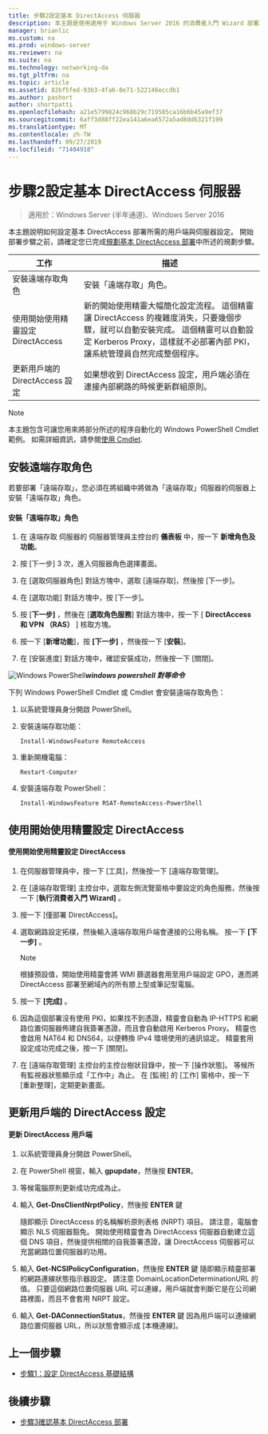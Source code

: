 ```yaml
---
title: 步驟2設定基本 DirectAccess 伺服器
description: 本主題是使用適用于 Windows Server 2016 的消費者入門 Wizard 部署單一 DirectAccess 伺服器指南的一部分
manager: brianlic
ms.custom: na
ms.prod: windows-server
ms.reviewer: na
ms.suite: na
ms.technology: networking-da
ms.tgt_pltfrm: na
ms.topic: article
ms.assetid: 82bf5fed-93b3-4fa6-8e71-522146eccdb1
ms.author: pashort
author: shortpatti
ms.openlocfilehash: a21e5799824c968b29c719585ca16b6b45a9ef37
ms.sourcegitcommit: 6aff3d88ff22ea141a6ea6572a5ad8dd6321f199
ms.translationtype: MT
ms.contentlocale: zh-TW
ms.lasthandoff: 09/27/2019
ms.locfileid: "71404918"
---
```

# <a name="step-2-configure-the-basic-directaccess-server"></a>步驟2設定基本 DirectAccess 伺服器

>適用於：Windows Server (半年通道)、Windows Server 2016

本主題說明如何設定基本 DirectAccess 部署所需的用戶端與伺服器設定。 開始部署步驟之前，請確定您已完成[規劃基本 DirectAccess 部署](Plan-a-Basic-DirectAccess-Deployment.md)中所述的規劃步驟。  
  
|工作|描述|  
|----|--------|  
|安裝遠端存取角色|安裝「遠端存取」角色。|  
|使用開始使用精靈設定 DirectAccess|新的開始使用精靈大幅簡化設定流程。 這個精靈讓 DirectAccess 的複雜度消失，只要幾個步驟，就可以自動安裝完成。 這個精靈可以自動設定 Kerberos Proxy，這樣就不必部署內部 PKI，讓系統管理員自然完成整個程序。|  
|更新用戶端的 DirectAccess 設定|如果想收到 DirectAccess 設定，用戶端必須在連接內部網路的時候更新群組原則。|  
  
> [!NOTE]  
> 本主題包含可讓您用來將部分所述的程序自動化的 Windows PowerShell Cmdlet 範例。 如需詳細資訊，請參閱[使用 Cmdlet](https://go.microsoft.com/fwlink/p/?linkid=230693).  
  
## <a name="BKMK_Role"></a>安裝遠端存取角色  
若要部署「遠端存取」，您必須在將組織中將做為「遠端存取」伺服器的伺服器上安裝「遠端存取」角色。  
  
#### <a name="to-install-the-remote-access-role"></a>安裝「遠端存取」角色  
  
1.  在 遠端存取 伺服器的 伺服器管理員主控台的 **儀表板** 中，按一下 **新增角色及功能**。  
  
2.  按 [下一步] 3 次，進入伺服器角色選擇畫面。  
  
3.  在 [選取伺服器角色] 對話方塊中，選取 [遠端存取]，然後按 [下一步]。  
  
4.  在 [選取功能] 對話方塊中，按 [下一步]。  
  
5.  按 [**下一步]** ，然後在 [**選取角色服務**] 對話方塊中，按一下 [ **DirectAccess 和 VPN （RAS）** ] 核取方塊。  
  
6.  按一下 [**新增功能**]，按 **[下一步]** ，然後按一下 [**安裝**]。  
  
7.  在 [安裝進度] 對話方塊中，確認安裝成功，然後按一下 [關閉]。  
  
![Windows PowerShell](../../../media/Step-2-Configure-the-DirectAccess-Server/PowerShellLogoSmall.gif)***<em>windows powershell 對等命令</em>***  
  
下列 Windows PowerShell Cmdlet 或 Cmdlet 會安裝遠端存取角色： 

1. 以系統管理員身分開啟 PowerShell。

2. 安裝遠端存取功能：

   ```  
   Install-WindowsFeature RemoteAccess   
   ```  

3. 重新開機電腦：

   ```
   Restart-Computer
   ```
   
4. 安裝遠端存取 PowerShell：

   ```
   Install-WindowsFeature RSAT-RemoteAccess-PowerShell
   ```



  
## <a name="configure-directaccess-with-the-getting-started-wizard"></a>使用開始使用精靈設定 DirectAccess  
  
#### <a name="to-configure-directaccess-using-the-getting-started-wizard"></a>使用開始使用精靈設定 DirectAccess  
  
1.  在伺服器管理員中，按一下 [工具]，然後按一下 [遠端存取管理]。  
  
2.  在 [遠端存取管理] 主控台中，選取左側流覽窗格中要設定的角色服務，然後按一下 [**執行消費者入門 Wizard]** 。  
  
3.  按一下 [僅部署 DirectAccess]。  
  
4.  選取網路設定拓樸，然後輸入遠端存取用戶端會連接的公用名稱。 按一下 **\[下一步\]** 。  
  
    > [!NOTE]  
    > 根據預設值，開始使用精靈會將 WMI 篩選器套用至用戶端設定 GPO，進而將 DirectAccess 部署至網域內的所有膝上型或筆記型電腦。  
  
5.  按一下 **[完成]** 。  
  
6.  因為這個部署沒有使用 PKI，如果找不到憑證，精靈會自動為 IP-HTTPS 和網路位置伺服器佈建自我簽署憑證，而且會自動啟用 Kerberos Proxy。 精靈也會啟用 NAT64 和 DNS64，以便轉換 IPv4 環境使用的通訊協定。 精靈套用設定成功完成之後，按一下 [關閉]。  
  
7.  在 [遠端存取管理] 主控台的主控台樹狀目錄中，按一下 [操作狀態]。 等候所有監視器狀態顯示成「工作中」為止。 在 [監視] 的 [工作] 窗格中，按一下 [重新整理]，定期更新畫面。  
  
## <a name="update-clients-with-the-directaccess-configuration"></a>更新用戶端的 DirectAccess 設定  
  
#### <a name="to-update-directaccess-clients"></a>更新 DirectAccess 用戶端  
  
1.  以系統管理員身分開啟 PowerShell。  
  
2.  在 PowerShell 視窗，輸入 **gpupdate**，然後按 **ENTER**。  
  
3.  等候電腦原則更新成功完成為止。  
  
4.  輸入 **Get-DnsClientNrptPolicy**，然後按 **ENTER** 鍵  
  
    隨即顯示 DirectAccess 的名稱解析原則表格 (NRPT) 項目。 請注意，電腦會顯示 NLS 伺服器豁免。 開始使用精靈會為 DirectAccess 伺服器自動建立這個 DNS 項目，然後提供相關的自我簽署憑證，讓 DirectAccess 伺服器可以充當網路位置伺服器的功用。  
  
5.  輸入 **Get-NCSIPolicyConfiguration**，然後按 **ENTER** 鍵 隨即顯示精靈部署的網路連線狀態指示器設定。 請注意 DomainLocationDeterminationURL 的值。 只要這個網路位置伺服器 URL 可以連線，用戶端就會判斷它是在公司網路裡面，而且不會套用 NRPT 設定。  
  
6.  輸入 **Get-DAConnectionStatus**，然後按 **ENTER** 鍵 因為用戶端可以連線網路位置伺服器 URL，所以狀態會顯示成 [本機連線]。  
  
## <a name="BKMK_Links"></a>上一個步驟  
  
-   [步驟1：設定 DirectAccess 基礎結構](Step-1-Configure-the-DirectAccess-Infrastructure.md)  
  
## <a name="next-step"></a>後續步驟  
  
-   [步驟3確認基本 DirectAccess 部署](da-basic-configure-s3-verify.md)  
  


